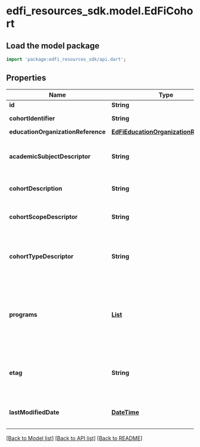 # edfi_resources_sdk.model.EdFiCohort

## Load the model package
```dart
import 'package:edfi_resources_sdk/api.dart';
```

## Properties
Name | Type | Description | Notes
------------ | ------------- | ------------- | -------------
**id** | **String** |  | [optional] 
**cohortIdentifier** | **String** | The name or ID for the cohort. | 
**educationOrganizationReference** | [**EdFiEducationOrganizationReference**](EdFiEducationOrganizationReference.md) |  | 
**academicSubjectDescriptor** | **String** | The academic subject associated with an academic intervention. | [optional] 
**cohortDescription** | **String** | The description of the cohort and its purpose. | [optional] 
**cohortScopeDescriptor** | **String** | The scope of cohort (e.g., school, district, classroom). | [optional] 
**cohortTypeDescriptor** | **String** | The type of cohort (e.g., academic intervention, classroom breakout). | 
**programs** | [**List<EdFiCohortProgram>**](EdFiCohortProgram.md) | An unordered collection of cohortPrograms. The (optional) program associated with this cohort (e.g., special education). | [optional] [default to const []]
**etag** | **String** | A unique system-generated value that identifies the version of the resource. | [optional] 
**lastModifiedDate** | [**DateTime**](DateTime.md) | The date and time the resource was last modified. | [optional] 

[[Back to Model list]](../README.md#documentation-for-models) [[Back to API list]](../README.md#documentation-for-api-endpoints) [[Back to README]](../README.md)


